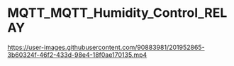 # MQTT_MQTT_Humidity_Control_RELAY

https://user-images.githubusercontent.com/90883981/201952865-3b60324f-46f2-433d-98e4-18f0ae170135.mp4

